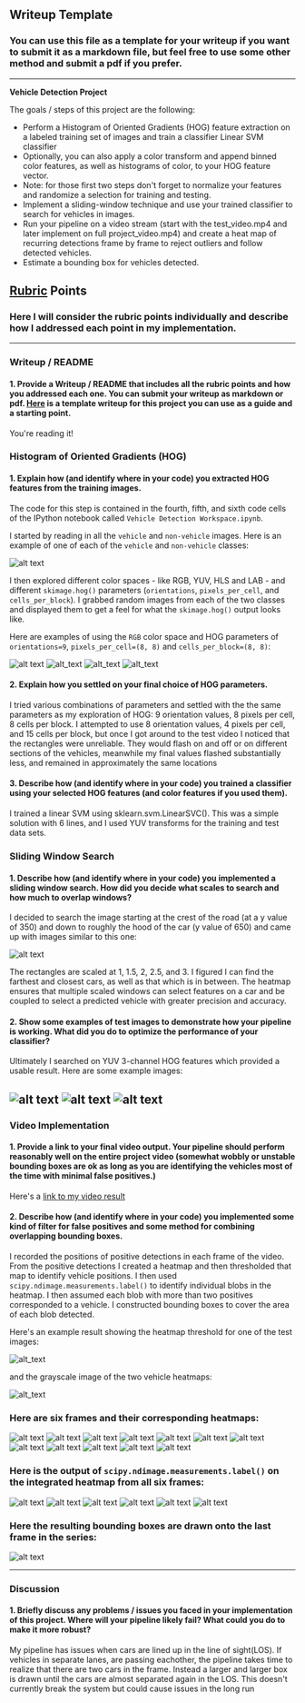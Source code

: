 ## Writeup Template
### You can use this file as a template for your writeup if you want to submit it as a markdown file, but feel free to use some other method and submit a pdf if you prefer.

---

**Vehicle Detection Project**

The goals / steps of this project are the following:

* Perform a Histogram of Oriented Gradients (HOG) feature extraction on a labeled training set of images and train a classifier Linear SVM classifier
* Optionally, you can also apply a color transform and append binned color features, as well as histograms of color, to your HOG feature vector. 
* Note: for those first two steps don't forget to normalize your features and randomize a selection for training and testing.
* Implement a sliding-window technique and use your trained classifier to search for vehicles in images.
* Run your pipeline on a video stream (start with the test_video.mp4 and later implement on full project_video.mp4) and create a heat map of recurring detections frame by frame to reject outliers and follow detected vehicles.
* Estimate a bounding box for vehicles detected.

[//]: # (Image References)
[image1]: ./examples/car_not_car.png
[image2.1]: ./output_images/sample_vehicle_HOG.jpg
[image2]: ./output_images/sample_vehicle.jpg
[image3.1]: ./output_images/sample_non_vehicle_HOG.jpg
[image3]:  ./output_images/sample_non_vehicle.jpg
[image4]: ./output_images/test4.jpg
[image5]: ./output_images/test1.jpg
[image5.1]: ./output_images/test3.jpg
[image5.2]: ./output_images/test5.jpg
[image5.3]: ./output_images/test1_heatmap_thresholded.jpg
[image5.4]: ./output_images/test1_heatmap_grayscale.jpg
[image6]: ./ouput_images/test1.jpg
[image6.1]: ./output_images/test1_heatmap.jpg
[image6.2]: ./output_images/test2.jpg
[image6.3]: ./output_images/test2_heatmap.jpg
[image6.4]: ./output_images/test3.jpg
[image6.5]: ./output_images/test3_heatmap.jpg
[image6.6]: ./output_images/test4.jpg
[image6.7]: ./output_images/test4_heatmap.jpg
[image6.8]: ./output_images/test5.jpg
[image6.9]: ./output_images/test5_heatmap.jpg
[image6.10]: ./output_images/test6.jpg
[image6.11]: ./output_images/test6_heatmap.jpg
[image7]: ./output_images/test1_heatmap_grayscale.jpg
[image7.1]: ./output_images/test2_heatmap_grayscale.jpg
[image7.2]: ./output_images/test3_heatmap_grayscale.jpg
[image7.3]: ./output_images/test4_heatmap_grayscale.jpg
[image7.4]: ./output_images/test5_heatmap_grayscale.jpg
[image7.5]: ./output_images/test6_heatmap_grayscale.jpg
[image8]: ./output_images/test1_processed.jpg
[video1]: ./project_video.mp4

## [Rubric](https://review.udacity.com/#!/rubrics/513/view) Points
### Here I will consider the rubric points individually and describe how I addressed each point in my implementation.  

---
### Writeup / README

#### 1. Provide a Writeup / README that includes all the rubric points and how you addressed each one.  You can submit your writeup as markdown or pdf.  [Here](https://github.com/udacity/CarND-Vehicle-Detection/blob/master/writeup_template.md) is a template writeup for this project you can use as a guide and a starting point.  

You're reading it!

### Histogram of Oriented Gradients (HOG)

#### 1. Explain how (and identify where in your code) you extracted HOG features from the training images.

The code for this step is contained in the fourth, fifth, and sixth code cells of the IPython notebook called `Vehicle Detection Workspace.ipynb`.  

I started by reading in all the `vehicle` and `non-vehicle` images.  Here is an example of one of each of the `vehicle` and `non-vehicle` classes:

![alt text][image1]

I then explored different color spaces - like RGB, YUV, HLS and LAB - and different `skimage.hog()` parameters (`orientations`, `pixels_per_cell`, and `cells_per_block`).  I grabbed random images from each of the two classes and displayed them to get a feel for what the `skimage.hog()` output looks like.

Here are examples of using the `RGB` color space and HOG parameters of `orientations=9`, `pixels_per_cell=(8, 8)` and `cells_per_block=(8, 8)`:


![alt text][image2]
![alt_text][image2.1]
![alt_text][image3]
![alt_text][image3.1]

#### 2. Explain how you settled on your final choice of HOG parameters.

I tried various combinations of parameters and settled with the the same parameters as my exploration of HOG: 9 orientation values, 8 pixels per cell, 8 cells per block. I attempted to use 8 orientation values, 4 pixels per cell, and 15 cells per block, but once I got around to the test video I noticed that the rectangles were unreliable. They would flash on and off or on different sections of the vehicles, meanwhile my final values flashed substantially less, and remained in approximately the same locations

#### 3. Describe how (and identify where in your code) you trained a classifier using your selected HOG features (and color features if you used them).

I trained a linear SVM using sklearn.svm.LinearSVC(). This was a simple solution with 6 lines, and I used YUV transforms for the training and test data sets.

### Sliding Window Search

#### 1. Describe how (and identify where in your code) you implemented a sliding window search.  How did you decide what scales to search and how much to overlap windows?

I decided to search the image starting at the crest of the road (at a y value of 350) and down to roughly the hood of the car (y value of 650) and came up with images similar to this one:

![alt text][image4]

The rectangles are scaled at 1, 1.5, 2, 2.5, and 3. I figured I can find the farthest and closest cars, as well as that which is in between. The heatmap ensures that multiple scaled windows can select features on a car and be coupled to select a predicted vehicle with greater precision and accuracy.

#### 2. Show some examples of test images to demonstrate how your pipeline is working.  What did you do to optimize the performance of your classifier?

Ultimately I searched on YUV 3-channel HOG features which provided a usable result.  Here are some example images:

![alt text][image5]
![alt text][image5.1]
![alt text][image5.2]
---

### Video Implementation

#### 1. Provide a link to your final video output.  Your pipeline should perform reasonably well on the entire project video (somewhat wobbly or unstable bounding boxes are ok as long as you are identifying the vehicles most of the time with minimal false positives.)
Here's a [link to my video result](./output_videos/project_video.mp4)


#### 2. Describe how (and identify where in your code) you implemented some kind of filter for false positives and some method for combining overlapping bounding boxes.

I recorded the positions of positive detections in each frame of the video.  From the positive detections I created a heatmap and then thresholded that map to identify vehicle positions.  I then used `scipy.ndimage.measurements.label()` to identify individual blobs in the heatmap.  I then assumed each blob with more than two positives corresponded to a vehicle.  I constructed bounding boxes to cover the area of each blob detected. 

Here's an example result showing the heatmap threshold for one of the test images:

![alt_text][image5.3]

and the grayscale image of the two vehicle heatmaps:

![alt_text][image5.4]


### Here are six frames and their corresponding heatmaps:

![alt text][image6]
![alt text][image6.1]
![alt text][image6.2]
![alt text][image6.3]
![alt text][image6.4]
![alt text][image6.5]
![alt text][image6.6]
![alt text][image6.7]
![alt text][image6.8]
![alt text][image6.9]
![alt text][image6.10]
![alt text][image6.11]


### Here is the output of `scipy.ndimage.measurements.label()` on the integrated heatmap from all six frames:
![alt text][image7]
![alt text][image7.1]
![alt text][image7.2]
![alt text][image7.3]
![alt text][image7.4]
![alt text][image7.5]

### Here the resulting bounding boxes are drawn onto the last frame in the series:
![alt text][image8]

---

### Discussion

#### 1. Briefly discuss any problems / issues you faced in your implementation of this project.  Where will your pipeline likely fail?  What could you do to make it more robust?

My pipeline has issues when cars are lined up in the line of sight(LOS). If vehicles in separate lanes, are passing eachother, the pipeline takes time to realize that there are two cars in the frame. Instead a larger and larger box is drawn until the cars are almost separated again in the LOS. This doesn't currently break the system but could cause issues in the long run

